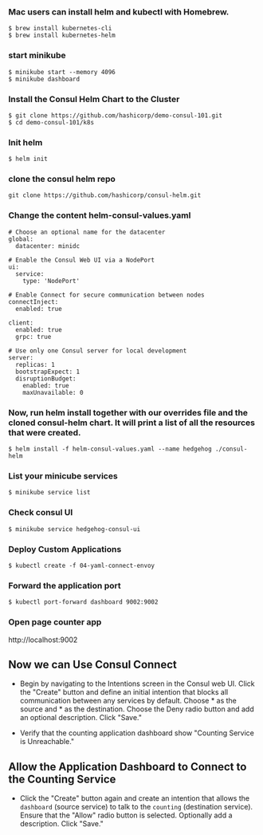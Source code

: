 ### Mac users can install helm and kubectl with Homebrew.
```
$ brew install kubernetes-cli
$ brew install kubernetes-helm
```
### start minikube
```
$ minikube start --memory 4096
$ minikube dashboard
```
### Install the Consul Helm Chart to the Cluster
```
$ git clone https://github.com/hashicorp/demo-consul-101.git
$ cd demo-consul-101/k8s
```
### Init helm
```
$ helm init
```

### clone the consul helm repo
```
git clone https://github.com/hashicorp/consul-helm.git
```
### Change the content helm-consul-values.yaml

```
# Choose an optional name for the datacenter
global:
  datacenter: minidc

# Enable the Consul Web UI via a NodePort
ui:
  service:
    type: 'NodePort'

# Enable Connect for secure communication between nodes
connectInject:
  enabled: true

client:
  enabled: true
  grpc: true

# Use only one Consul server for local development
server:
  replicas: 1
  bootstrapExpect: 1
  disruptionBudget:
    enabled: true
    maxUnavailable: 0
```

### Now, run helm install together with our overrides file and the cloned consul-helm chart. It will print a list of all the resources that were created.

```
$ helm install -f helm-consul-values.yaml --name hedgehog ./consul-helm
```

### List your minicube services

```
$ minikube service list
```

### Check consul UI
```
$ minikube service hedgehog-consul-ui
```

### Deploy Custom Applications
```
$ kubectl create -f 04-yaml-connect-envoy
```

### Forward the application port
```
$ kubectl port-forward dashboard 9002:9002
```

### Open page counter app
http://localhost:9002

## Now we can Use Consul Connect

- Begin by navigating to the Intentions screen in the Consul web UI. Click the "Create" button and define an initial intention that blocks all communication between any services by default. Choose * as the source and * as the destination. Choose the Deny radio button and add an optional description. Click "Save."

- Verify that the counting application dashboard show "Counting Service is Unreachable."

## Allow the Application Dashboard to Connect to the Counting Service

- Click the "Create" button again and create an intention that allows the `dashboard` (source service) to talk to the `counting` (destination service). Ensure that the "Allow" radio button is selected. Optionally add a description. Click "Save."
